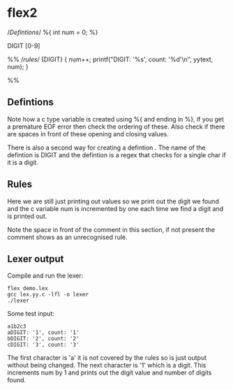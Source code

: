 # flex2

/*Defintions*/
%{
int num = 0;
%}

DIGIT  [0-9]

%%
 /*rules*/
{DIGIT} { num++; printf("DIGIT: '%s', count: '%d'\n", yytext, num); }

%%

## Defintions
Note how a c type variable is created using %{ and ending in %}, if you get a premature EOF error then check the ordering of these. Also check if there are spaces in front of these opening and closing values.

There is also a second way for creating a defintion <name> <definition>. The name of the defintion is DIGIT and the defintion is a regex that checks for a single char if it is a digit.

## Rules
Here we are still just printing out values so we print out the digit we found and the c variable num is incremented by one each time we find a digit and is printed out.

Note the space in front of the comment in this section, if not present the comment shows as an unrecognised rule.

## Lexer output
Compile and run the lexer:
```
flex demo.lex
gcc lex.yy.c -lfl -o lexer
./lexer
```

Some test input:
```
a1b2c3
aDIGIT: '1', count: '1'
bDIGIT: '2', count: '2'
cDIGIT: '3', count: '3'
```

The first character is 'a' it is not covered by the rules so is just output without being changed. The next character is '1' which is a digit. This increments num by 1 and prints out the digit value and number of digits found.
 
